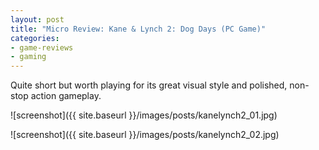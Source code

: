 ```yaml
---
layout: post
title: "Micro Review: Kane & Lynch 2: Dog Days (PC Game)"
categories:
- game-reviews
- gaming
---
```


Quite short but worth playing for its great visual style and polished, non-stop action gameplay. 


![screenshot]({{ site.baseurl }}/images/posts/kanelynch2_01.jpg)

![screenshot]({{ site.baseurl }}/images/posts/kanelynch2_02.jpg)

